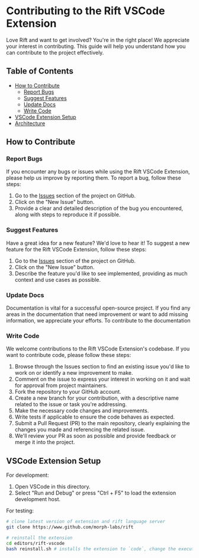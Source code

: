 # Contributing to the Rift VSCode Extension

Love Rift and want to get involved? You're in the right place! We appreciate your interest in contributing. This guide will help you understand how you can contribute to the project effectively.

## Table of Contents

- [How to Contribute](#how-to-contribute)
  - [Report Bugs](#report-bugs)
  - [Suggest Features](#suggest-features)
  - [Update Docs](#update-docs)
  - [Write Code](#write-code)
- [VSCode Extension Setup](#vscode-extension-setup)
- [Architecture](#architecture)

## How to Contribute

### Report Bugs

If you encounter any bugs or issues while using the Rift VSCode Extension, please help us improve by reporting them. To report a bug, follow these steps:

1. Go to the [Issues](https://github.com/morph-labs/rift/issues) section of the project on GitHub.
1. Click on the "New Issue" button.
1. Provide a clear and detailed description of the bug you encountered, along with steps to reproduce it if possible.

### Suggest Features

Have a great idea for a new feature? We'd love to hear it! To suggest a new feature for the Rift VSCode Extension, follow these steps:

1. Go to the [Issues](https://github.com/morph-labs/rift/issues) section of the project on GitHub.
1. Click on the "New Issue" button.
1. Describe the feature you'd like to see implemented, providing as much context and use cases as possible.

### Update Docs

Documentation is vital for a successful open-source project. If you find any areas in the documentation that need improvement or want to add missing information, we appreciate your efforts. To contribute to the documentation

### Write Code

We welcome contributions to the Rift VSCode Extension's codebase. If you want to contribute code, please follow these steps:

1. Browse through the Issues section to find an existing issue you'd like to work on or identify a new improvement to make.
1. Comment on the issue to express your interest in working on it and wait for approval from project maintainers.
1. Fork the repository to your GitHub account.
1. Create a new branch for your contribution, with a descriptive name related to the issue or task you're addressing.
1. Make the necessary code changes and improvements.
1. Write tests if applicable to ensure the code behaves as expected.
1. Submit a Pull Request (PR) to the main repository, clearly explaining the changes you made and referencing the related issue.
1. We'll review your PR as soon as possible and provide feedback or merge it into the project.

## VSCode Extension Setup
For development:
1. Open VSCode in this directory.
1. Select "Run and Debug" or press "Ctrl + F5" to load the extension development host.

For testing:
```bash
# clone latest version of extension and rift language server
git clone https://www.github.com/morph-labs/rift

# reinstall the extension
cd editors/rift-vscode
bash reinstall.sh # installs the extension to `code`, change the executable as needed
```
